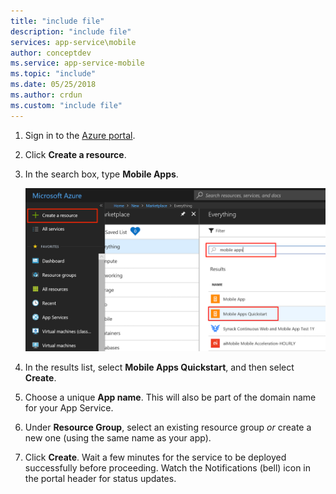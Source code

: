 ```yaml
---
title: "include file"
description: "include file"
services: app-service\mobile
author: conceptdev
ms.service: app-service-mobile
ms.topic: "include"
ms.date: 05/25/2018
ms.author: crdun
ms.custom: "include file"
---
```

1. Sign in to the [Azure portal].

2. Click **Create a resource**.

3. In the search box, type **Mobile Apps**.

    [![Azure portal with Mobile Apps Quickstart highlighted][quickstart]](./media/app-service-mobile-dotnet-backend-create-new-service/search-mobile-apps-quickstart-zoom.png#lightbox)

4. In the results list, select **Mobile Apps Quickstart**, and then select **Create**.

5. Choose a unique **App name**. This will also be part of the domain name for your App Service.

6. Under **Resource Group**, select an existing resource group _or_ create a new one (using the same name as your app).

7. Click **Create**. Wait a few minutes for the service to be deployed successfully before proceeding. Watch the Notifications (bell) icon in the portal header for status updates.

<!-- Images. -->
[quickstart]: ./media/app-service-mobile-dotnet-backend-create-new-service/search-mobile-apps-quickstart.png

<!-- URLs. -->
[Azure portal]: https://portal.azure.com/
